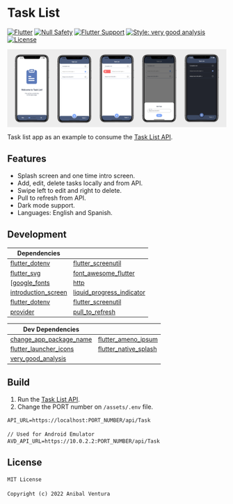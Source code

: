 # Task List

[![Flutter](https://img.shields.io/static/v1?label=Flutter&message=2.10.1&color=blue)](https://flutter.dev/)
[![Null Safety](https://img.shields.io/static/v1?label=Null+Safety&message=YES&color=success)](https://flutter.dev/docs/null-safety)
[![Flutter Support](https://img.shields.io/static/v1?label=Support&message=Android%20|%20iOS|%20Web&color=blue)]()
[![Style: very good analysis](https://img.shields.io/badge/Style-very_good_analysis-B22C89.svg)](https://pub.dev/packages/very_good_analysis)
[![License](https://img.shields.io/static/v1?label=License&message=MIT&color=blue)](LICENSE.md)

<img src="assets/images/repository_banner.png" align="center"/>

Task list app as an example to consume the [Task List API](https://github.com/anibalventura/task-list-rest-api).

## Features

- Splash screen and one time intro screen.
- Add, edit, delete tasks locally and from API.
- Swipe left to edit and right to delete.
- Pull to refresh from API.
- Dark mode support.
- Languages: English and Spanish.

## Development

| Dependencies                                                        | <!-- -->                                                                        |
| ------------------------------------------------------------------- | ------------------------------------------------------------------------------- |
| [flutter_dotenv](https://pub.dev/packages/flutter_dotenv)           | [flutter_screenutil](https://pub.dev/packages/flutter_screenutil)               |
| [flutter_svg](https://pub.dev/packages/flutter_svg)                 | [font_awesome_flutter](https://pub.dev/packages/font_awesome_flutter)           |
| [[google_fonts](https://pub.dev/packages/google_fonts)              | [http](https://pub.dev/packages/http)                                           |
| [introduction_screen](https://pub.dev/packages/introduction_screen) | [liquid_progress_indicator](https://pub.dev/packages/liquid_progress_indicator) |
| [flutter_dotenv](https://pub.dev/packages/flutter_dotenv)           | [flutter_screenutil](https://pub.dev/packages/flutter_screenutil)               |
| [provider](https://pub.dev/packages/provider)                       | [pull_to_refresh](https://pub.dev/packages/pull_to_refresh)                     |

| Dev Dependencies                                                            | <!-- -->                                                                |
| --------------------------------------------------------------------------- | ----------------------------------------------------------------------- |
| [change_app_package_name](https://pub.dev/packages/change_app_package_name) | [flutter_ameno_ipsum](https://pub.dev/packages/flutter_ameno_ipsum)     |
| [flutter_launcher_icons](https://pub.dev/packages/flutter_launcher_icons)   | [flutter_native_splash](https://pub.dev/packages/flutter_native_splash) |
| [very_good_analysis](https://pub.dev/packages/very_good_analysis)           |                                                                         |

## Build

1. Run the [Task List API](https://github.com/anibalventura/task-list-rest-api).
2. Change the PORT number on `/assets/.env` file.

```
API_URL=https://localhost:PORT_NUMBER/api/Task

// Used for Android Emulator
AVD_API_URL=https://10.0.2.2:PORT_NUMBER/api/Task
```

## License

```xml
MIT License

Copyright (c) 2022 Anibal Ventura
```

